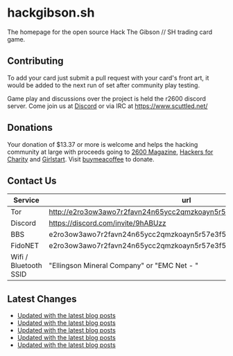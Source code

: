 # hackgibson.sh
The homepage for the open source Hack The Gibson // SH trading card game.


## Contributing

To add your card just submit a pull request with your card's front art, it would be added to the next run of set after community play testing.

Game play and discussions over the project is held the r2600 discord server. Come join us at [Discord](https://discord.com/invite/9hABUzz) or via IRC at https://www.scuttled.net/


## Donations

Your donation of $13.37 or more is welcome and helps the hacking community at large with proceeds going to [2600 Magazine](https://2600.com/), [Hackers for Charity](https://hackersforcharity.org) and [Girlstart](https://girlstart.org).  Visit [buymeacoffee](https://www.buymeacoffee.com/hackgibson.sh) to donate.


## Contact Us

Service | url
-|-
Tor | http://e2ro3ow3awo7r2favn24n65ycc2qmzkoayn5r57e3f56nvjwdcgg32ad.onion
Discord | https://discord.com/invite/9hABUzz
BBS | e2ro3ow3awo7r2favn24n65ycc2qmzkoayn5r57e3f56nvjwdcgg32ad.onion:23
FidoNET | e2ro3ow3awo7r2favn24n65ycc2qmzkoayn5r57e3f56nvjwdcgg32ad.onion:24554
Wifi / Bluetooth SSID | "Ellingson Mineral Company" or "EMC Net - <fidonet address>"

## Latest Changes
<!-- BLOG-POST-LIST:START -->
- [Updated with the latest blog posts](https://github.com/DFW2600/hackgibson.sh/commit/980dd9d40cabf089734144d6b88e9803e4da454c)
- [Updated with the latest blog posts](https://github.com/DFW2600/hackgibson.sh/commit/8bb1ca6a6981ec72ffb93b9529911741596ce6b9)
- [Updated with the latest blog posts](https://github.com/DFW2600/hackgibson.sh/commit/eceb5845668a1b99234627aa4d644fe22a172c3e)
- [Updated with the latest blog posts](https://github.com/DFW2600/hackgibson.sh/commit/4a37190b8a2ca4156f4341dd02f0da3974cc745a)
- [Updated with the latest blog posts](https://github.com/DFW2600/hackgibson.sh/commit/05ef43e774033f04291b7f1e7d5ad8a194a89a24)
<!-- BLOG-POST-LIST:END -->
